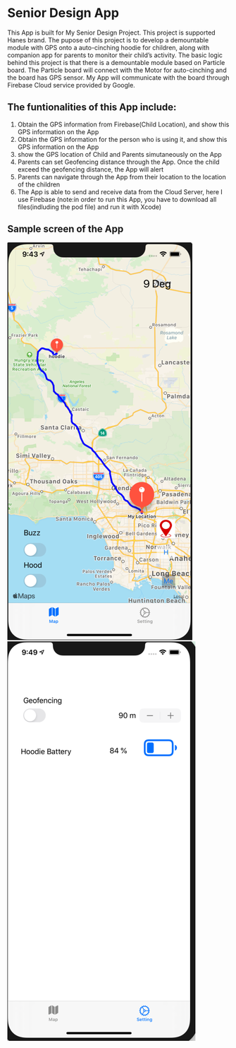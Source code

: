 
# Senior Design App
This App is built for My Senior Design Project. This project is supported Hanes brand. The pupose of this project is to develop a demountable module with GPS onto a auto-cinching hoodie for children, along with companion app for parents to monitor their child’s activity. The basic logic behind this project is that there is a demountable module based on Particle board. The Particle board will connect with the Motor for auto-cinching and the board has GPS sensor. My App will communicate with the board through Firebase Cloud service provided by Google. 


## The funtionalities of this App include:
1. Obtain the GPS information from Firebase(Child Location), and show this GPS information on the App
2. Obtain the GPS information for the person who is using it, and show this GPS information on the App
3. show the GPS location of Child and Parents simutaneously on the App
4. Parents can set Geofencing distance through the App. Once the child exceed the geofencing distance, the App will alert
5. Parents can navigate through the App from their location to the location of the children
6. The App is able to send and receive data from the Cloud Server, here I use Firebase
(note:in order to run this App, you have to download all files(indluding the pod file) and run it with Xcode)

## Sample screen of the App
![alt text](https://github.com/Ji1998/SeniorDesignApp/blob/master/Screen%20Shot%202020-04-02%20at%2021.43.56.png)
![alt text](https://github.com/Ji1998/SeniorDesignApp/blob/master/Screen%20Shot%202020-04-02%20at%2021.49.51.png)

